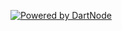 [![Powered by DartNode](https://dartnode.com/branding/DN-Open-Source.png)](https://dartnode.com "Powered by DartNode - Free VPS for Open Source")
